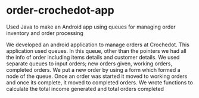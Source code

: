 # order-crochedot-app
Used Java to make an Android app using queues for managing order inventory and order processing

We developed an android application to manage orders at Crochedot. This application used queues. In this queue, other than the pointers we had all the info of order including items details and customer details. We used separate queues to input orders; new orders given, working orders, completed orders. We put a new order by using a form which formed a node of the queue. Once an order was started it moved to working orders and once its complete, it moved to completed orders. We wrote functions to calculate the total income generated and total orders completed

